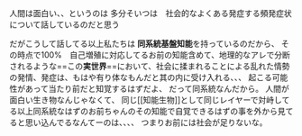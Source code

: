 人間は面白い、、というのは
多分そいつは　社会的なよくある発症する頻発症状について話しているのだと思う

だがこうして話してる以上私たちは
**同系統基盤知能**を持っているのだから、
その時点で100%　自己増殖に対応してるお前の知能含めて、地理的なアレで分断されるような==この**実世界**==において、社会に揉まれることによる乱れた情勢の発情、発症は、もはや有り体なもんだと其の内に受け入れる、、、
起こる可能性があって当たり前だと知覚するはずだよ、
だって同系統なんだから。
人間が面白い生き物なんじゃなくて、
同じ[[知能生物]]として同じレイヤーで対峙してる以上同系統なはずのお前ちゃんのその知能で自覚できるはずの事を外から見てると思い込んでるなんてーのは、、、、
つまりお前には社会が足りないな。
 